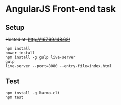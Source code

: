 # AngularJS Front-end task

## Setup

~~Hosted at: http://167.99.148.62/~~

```
npm install
bower install
npm install -g gulp live-server
gulp
live-server --port=8080 --entry-file=index.html
```

## Test

```
npm install -g karma-cli
npm test
```
